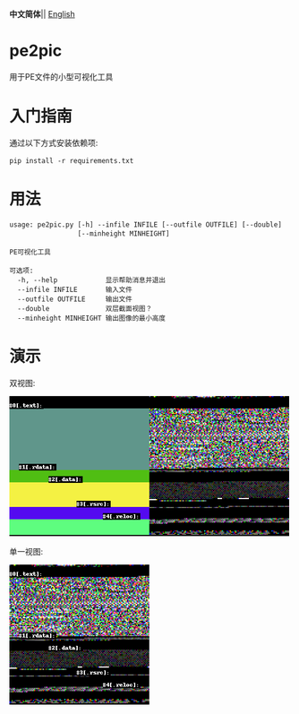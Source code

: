__中文简体__|| [English](./README.md) 
# pe2pic
用于PE文件的小型可视化工具

# 入门指南
通过以下方式安装依赖项:

```console
pip install -r requirements.txt
```

# 用法

```
usage: pe2pic.py [-h] --infile INFILE [--outfile OUTFILE] [--double]
                 [--minheight MINHEIGHT]

PE可视化工具

可选项:
  -h, --help            显示帮助消息并退出
  --infile INFILE       输入文件
  --outfile OUTFILE     输出文件
  --double              双层截面视图？
  --minheight MINHEIGHT 输出图像的最小高度

```

# 演示

双视图:

![](img/demo2.png)

单一视图:

![](img/demo1.png)
